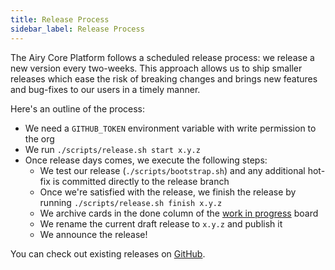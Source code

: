 ```yaml
---
title: Release Process
sidebar_label: Release Process
---
```


The Airy Core Platform follows a scheduled release process: we release a new
version every two-weeks. This approach allows us to ship smaller releases which
ease the risk of breaking changes and brings new features and bug-fixes to our
users in a timely manner.

Here's an outline of the process:

- We need a `GITHUB_TOKEN` environment variable with write permission to the org
- We run `./scripts/release.sh start x.y.z`
- Once release days comes, we execute the following steps:
  - We test our release (`./scripts/bootstrap.sh`) and any
    additional hot-fix is committed directly to the release branch
  - Once we're satisfied with the release, we finish the release by running `./scripts/release.sh finish x.y.z`
  - We archive cards in the done column of the [work in progress](https://github.com/airyhq/airy/projects/1) board
  - We rename the current draft release to `x.y.z` and publish it
  - We announce the release!

You can check out existing releases on [GitHub](https://github.com/airyhq/airy/releases).